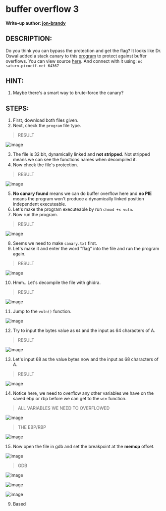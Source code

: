 # buffer overflow 3
#### Write-up author: [jon-brandy](https://github.com/jon-brandy)
## DESCRIPTION:
Do you think you can bypass the protection and get the flag?
It looks like Dr. Oswal added a stack canary to this [program](https://github.com/jon-brandy/CTF-WRITE-UP/blob/d6703447a725fc59dc635aa42beeaee467577564/Asset/buffer%20overflow%203/vuln) to protect against buffer overflows. You can view source [here](https://github.com/jon-brandy/CTF-WRITE-UP/blob/d6703447a725fc59dc635aa42beeaee467577564/Asset/buffer%20overflow%203/vuln.c). 
And connect with it using: `nc saturn.picoctf.net 64367`
## HINT:
1. Maybe there's a smart way to brute-force the canary?
## STEPS:
1. First, download both files given.
2. Next, check the `program` file type.

> RESULT

![image](https://user-images.githubusercontent.com/70703371/205282085-16cadf79-8bcb-4864-a717-071610270ae6.png)


3. The file is 32 bit, dynamically linked and **not stripped**. Not stripped means we can see the functions names when decompiled it.
4. Now check the file's protection.

> RESULT

![image](https://user-images.githubusercontent.com/70703371/205282165-23a2f61b-e3bd-4a76-ae90-63970070b521.png)


5. **No canary found** means we can do buffer overflow here and **no PIE** means the program won't produce a dynamically linked position independent executeable.
6. Let's make the program executeable by run `chmod +x vuln`.
7. Now run the program.

> RESULT

![image](https://user-images.githubusercontent.com/70703371/205285240-7aea9ded-010d-4fa9-8ff0-4ede34a2f537.png)


8. Seems we need to make `canary.txt` first.
9. Let's make it and enter the word "flag" into the file and run the program again.

> RESULT

![image](https://user-images.githubusercontent.com/70703371/205285674-ebcdc8a7-c0af-4484-bd7f-9fd28145ccb2.png)


10. Hmm.. Let's decompile the file with ghidra.

> RESULT

![image](https://user-images.githubusercontent.com/70703371/205285883-91545670-ca12-410f-82f8-67e685e28721.png)


11. Jump to the `vuln()` function.

![image](https://user-images.githubusercontent.com/70703371/205285997-4cf78ad6-b874-40d1-b5b7-fbfefb10d6d7.png)


12. Try to input the bytes value as `64` and the input as 64 characters of A.

> RESULT

![image](https://user-images.githubusercontent.com/70703371/205286531-0dc7a5e9-da42-47fc-b93b-fc5ca0f965b1.png)


13. Let's input 68 as the value bytes now and the input as 68 characters of A.

> RESULT


![image](https://user-images.githubusercontent.com/70703371/205286782-55bced89-dc16-4049-91f9-f728e15a2755.png)


14. Notice here, we need to overflow any other variables we have on the saved ebp or rbp before we can get to the `win` function.

> ALL VARIABLES WE NEED TO OVERFLOWED

![image](https://user-images.githubusercontent.com/70703371/205287604-f07aea16-dfcd-4499-82ef-26e02fc31c3a.png)


> THE EBP/RBP

![image](https://user-images.githubusercontent.com/70703371/205287685-9372ef70-ddb4-43bf-8dae-b92beb13a10c.png)


15. Now open the file in gdb and set the breakpoint at the **memcp** offset.

![image](https://user-images.githubusercontent.com/70703371/205288798-f5493083-6ae9-4a29-98d0-669ac72ae22b.png)


> GDB

![image](https://user-images.githubusercontent.com/70703371/205288956-7522ae33-904b-48b0-ab32-5df5d7324329.png)


![image](https://user-images.githubusercontent.com/70703371/205289016-8d2b76c8-c978-4782-b14e-e363619adaa2.png)


![image](https://user-images.githubusercontent.com/70703371/205289058-2f85b287-8647-48b0-91cb-a4837bd8156a.png)






9. Based 

